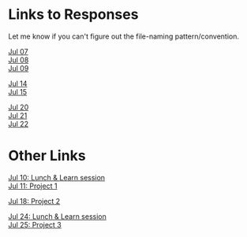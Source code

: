 
# Links to Responses 

Let me know if you can't figure out the file-naming pattern/convention.

[Jul 07](https://dshuangg.github.io/responses/0707)  
[Jul 08](https://dshuangg.github.io/responses/0708)  
[Jul 09](https://dshuangg.github.io/responses/0709)

[Jul 14](https://dshuangg.github.io/responses/0714)  
[Jul 15](https://dshuangg.github.io/responses/0715)

[Jul 20](https://dshuangg.github.io/responses/0720)  
[Jul 21](https://dshuangg.github.io/responses/0721)  
[Jul 22](https://dshuangg.github.io/responses/0722)

<!---
[Jul 28](https://dshuangg.github.io/responses/0728)  
[Jul 29](https://dshuangg.github.io/responses/0729)  
[Jul 30](https://dshuangg.github.io/responses/0730)

[Aug 04](https://dshuangg.github.io/responses/0804)  
[Aug 05](https://dshuangg.github.io/responses/0805)  
[Aug 06](https://dshuangg.github.io/responses/0806)
-->

# Other Links

[Jul 10: Lunch & Learn session](https://dshuangg.github.io/responses/0710z)  
[Jul 11: Project 1](https://dshuangg.github.io/responses/0711p)

[Jul 18: Project 2](https://dshuangg.github.io/responses/0718p)

[Jul 24: Lunch & Learn session](https://dshuangg.github.io/responses/0724z)  
[Jul 25: Project 3](https://dshuangg.github.io/responses/0725p)


